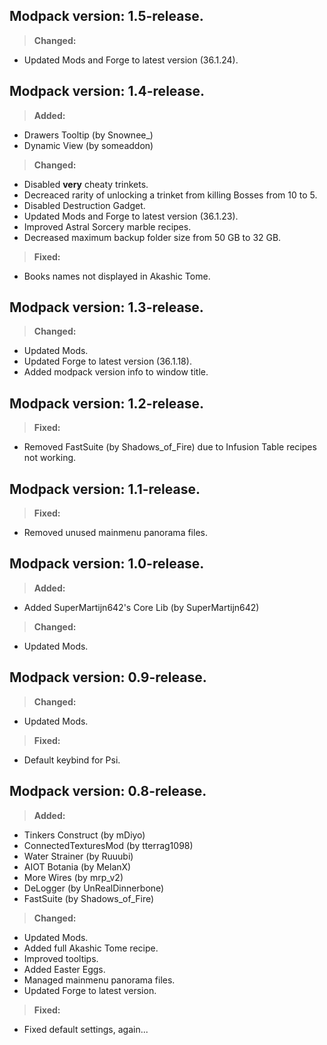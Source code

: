 ## **Modpack version: 1.5-release.**
>**Changed:**
- Updated Mods and Forge to latest version (36.1.24).

## **Modpack version: 1.4-release.**
>**Added:**
- Drawers Tooltip (by Snownee_)
- Dynamic View (by someaddon)
>**Changed:**
- Disabled **very** cheaty trinkets.
- Decreaced rarity of unlocking a trinket from killing Bosses from 10 to 5.
- Disabled Destruction Gadget.
- Updated Mods and Forge to latest version (36.1.23).
- Improved Astral Sorcery marble recipes.
- Decreased maximum backup folder size from 50 GB to 32 GB.
>**Fixed:**
- Books names not displayed in Akashic Tome.

## **Modpack version: 1.3-release.**
>**Changed:**
- Updated Mods.
- Updated Forge to latest version (36.1.18).
- Added modpack version info to window title.

## **Modpack version: 1.2-release.**
>**Fixed:**
- Removed FastSuite (by Shadows_of_Fire) due to Infusion Table recipes not working.

## **Modpack version: 1.1-release.**
>**Fixed:**
- Removed unused mainmenu panorama files.

## **Modpack version: 1.0-release.**
>**Added:**
- Added SuperMartijn642's Core Lib (by SuperMartijn642)
>**Changed:**
- Updated Mods.

## **Modpack version: 0.9-release.**
>**Changed:**
- Updated Mods.
>**Fixed:**
- Default keybind for Psi.

## **Modpack version: 0.8-release.**
>**Added:**
- Tinkers Construct (by mDiyo)
- ConnectedTexturesMod (by tterrag1098)
- Water Strainer (by Ruuubi)
- AIOT Botania (by MelanX)
- More Wires (by mrp_v2)
- DeLogger (by UnRealDinnerbone)
- FastSuite (by Shadows_of_Fire)
>**Changed:**
- Updated Mods.
- Added full Akashic Tome recipe.
- Improved tooltips.
- Added Easter Eggs.
- Managed mainmenu panorama files.
- Updated Forge to latest version.
>**Fixed:**
- Fixed default settings, again...

